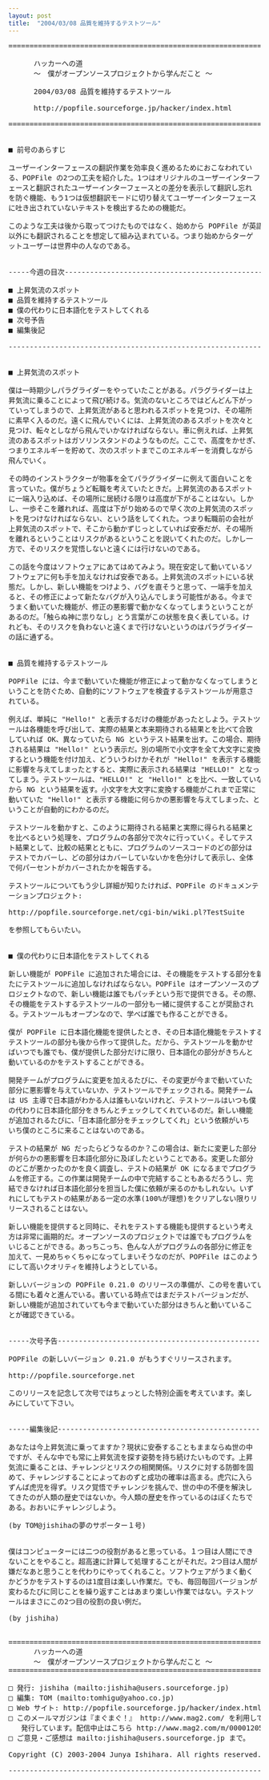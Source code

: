 ```yaml
---
layout: post
title:  "2004/03/08 品質を維持するテストツール"
---
```


<pre>
======================================================================

      ハッカーへの道 
      ～　僕がオープンソースプロジェクトから学んだこと ～

      2004/03/08 品質を維持するテストツール

      http://popfile.sourceforge.jp/hacker/index.html 

======================================================================


■ 前号のあらすじ

ユーザーインターフェースの翻訳作業を効率良く進めるためにおこなわれてい
る、POPFile の2つの工夫を紹介した。1つはオリジナルのユーザーインターフ
ェースと翻訳されたユーザーインターフェースとの差分を表示して翻訳し忘れ
を防ぐ機能、もう1つは仮想翻訳モードに切り替えてユーザーインターフェース
に吐き出されていないテキストを検出するための機能だ。

このような工夫は後から取ってつけたものではなく、始めから POPFile が英語
以外にも翻訳されることを想定して組み込まれている。つまり始めからターゲ
ットユーザーは世界中の人なのである。


-----今週の目次-------------------------------------------------------

■ 上昇気流のスポット
■ 品質を維持するテストツール
■ 僕の代わりに日本語化をテストしてくれる
■ 次号予告
■ 編集後記

----------------------------------------------------------------------


■ 上昇気流のスポット

僕は一時期少しパラグライダーをやっていたことがある。パラグライダーは上
昇気流に乗ることによって飛び続ける。気流のないところではどんどん下がっ
ていってしまうので、上昇気流があると思われるスポットを見つけ、その場所
に素早く入るのだ。遠くに飛んでいくには、上昇気流のあるスポットを次々と
見つけ、転々としながら飛んでいかなければならない。車に例えれば、上昇気
流のあるスポットはガソリンスタンドのようなものだ。ここで、高度をかせぎ、
つまりエネルギーを貯めて、次のスポットまでこのエネルギーを消費しながら
飛んでいく。

その時のインストラクターが物事を全てパラグライダーに例えて面白いことを
言っていた。僕がちょうど転職を考えていたときだ。上昇気流のあるスポット
に一端入り込めば、その場所に居続ける限りは高度が下がることはない。しか
し、一歩そこを離れれば、高度は下がり始めるので早く次の上昇気流のスポッ
トを見つけなければならない、という話をしてくれた。つまり転職前の会社が
上昇気流のスポットで、そこから動かずじっとしていれば安泰だが、その場所
を離れるということはリスクがあるということを説いてくれたのだ。しかし一
方で、そのリスクを覚悟しないと遠くには行けないのである。

この話を今度はソフトウェアにあてはめてみよう。現在安定して動いているソ
フトウェアに何も手を加えなければ安泰である。上昇気流のスポットにいる状
態だ。しかし、新しい機能をつけよう、バグを直そうと思って、一端手を加え
ると、その修正によって新たなバグが入り込んでしまう可能性がある。今まで
うまく動いていた機能が、修正の悪影響で動かなくなってしまうということが
あるのだ。「触らぬ神に祟りなし」とう言葉がこの状態を良く表している。け
れども、そのリスクを負わないと遠くまで行けないというのはパラグライダー
の話に通ずる。


■ 品質を維持するテストツール

POPFile には、今まで動いていた機能が修正によって動かなくなってしまうと
いうことを防ぐため、自動的にソフトウェアを検査するテストツールが用意さ
れている。

例えば、単純に "Hello!" と表示するだけの機能があったとしよう。テストツ
ールは各機能を呼び出して、実際の結果と本来期待される結果とを比べて合致
していれば OK、異なっていたら NG というテスト結果を出す。この場合、期待
される結果は "Hello!" という表示だ。別の場所で小文字を全て大文字に変換
するという機能を付け加え、どういうわけかそれが "Hello!" を表示する機能
に影響を与えてしまったとすると、実際に表示される結果は "HELLO!" となっ
てしまう。テストツールは、"HELLO!" と "Hello!" とを比べ、一致していない
から NG という結果を返す。小文字を大文字に変換する機能がこれまで正常に
動いていた "Hello!" と表示する機能に何らかの悪影響を与えてしまった、と
いうことが自動的にわかるのだ。

テストツールを動かすと、このように期待される結果と実際に得られる結果と
を比べるという処理を、プログラムの各部分で次々に行っていく。そしてテス
ト結果として、比較の結果とともに、プログラムのソースコードのどの部分は
テストでカバーし、どの部分はカバーしていないかを色分けして表示し、全体
で何パーセントがカバーされたかを報告する。

テストツールについてもう少し詳細が知りたければ、POPFile のドキュメンテ
ーションプロジェクト:

http://popfile.sourceforge.net/cgi-bin/wiki.pl?TestSuite

を参照してもらいたい。


■ 僕の代わりに日本語化をテストしてくれる

新しい機能が POPFile に追加された場合には、その機能をテストする部分を新
たにテストツールに追加しなければならない。POPFile はオープンソースのプ
ロジェクトなので、新しい機能は誰でもパッチという形で提供できる。その際、
その機能をテストするテストツールの一部分も一緒に提供することが奨励され
る。テストツールもオープンなので、学べば誰でも作ることができる。

僕が POPFile に日本語化機能を提供したとき、その日本語化機能をテストする
テストツールの部分も後から作って提供した。だから、テストツールを動かせ
ばいつでも誰でも、僕が提供した部分だけに限り、日本語化の部分がきちんと
動いているのかをテストすることができる。

開発チームがプログラムに変更を加えるたびに、その変更が今まで動いていた
部分に悪影響を与えていないか、テストツールでチェックされる。開発チーム
は US 主導で日本語がわかる人は誰もいないけれど、テストツールはいつも僕
の代わりに日本語化部分をきちんとチェックしてくれているのだ。新しい機能
が追加されるたびに、「日本語化部分をチェックしてくれ」という依頼がいち
いち僕のところに来ることはないのである。

テストの結果が NG だったらどうなるのか？この場合は、新たに変更した部分
が何らかの悪影響を日本語化部分に及ぼしたということである。変更した部分
のどこが悪かったのかを良く調査し、テストの結果が OK になるまでプログラ
ムを修正する。この作業は開発チームの中で完結することもあるだろうし、完
結できなければ日本語化部分を担当した僕に依頼が来るのかもしれない。いず
れにしてもテストの結果がある一定の水準(100%が理想)をクリアしない限りリ
リースされることはない。

新しい機能を提供すると同時に、それをテストする機能も提供するという考え
方は非常に画期的だ。オープンソースのプロジェクトでは誰でもプログラムを
いじることができる。あっちこっち、色んな人がプログラムの各部分に修正を
加えて、一見めちゃくちゃになってしまいそうなのだが、POPFile はこのよう
にして高いクオリティを維持しようとしている。

新しいバージョンの POPFile 0.21.0 のリリースの準備が、この号を書いてい
る間にも着々と進んでいる。書いている時点ではまだテストバージョンだが、
新しい機能が追加されていても今まで動いていた部分はきちんと動いているこ
とが確認できている。


-----次号予告---------------------------------------------------------

POPFile の新しいバージョン 0.21.0 がもうすぐリリースされます。

http://popfile.sourceforge.net

このリリースを記念して次号ではちょっとした特別企画を考えています。楽し
みにしていて下さい。


-----編集後記---------------------------------------------------------

あなたは今上昇気流に乗ってますか？現状に安泰することもままならぬ世の中
ですが、そんな中でも常に上昇気流を探す姿勢を持ち続けたいものです。上昇
気流に乗ることは、チャレンジとリスクの相関関係。リスクに対する防御を固
めて、チャレンジすることによっておのずと成功の確率は高まる。虎穴に入ら
ずんば虎児を得ず。リスク覚悟でチャレンジを挑んで、世の中の不便を解決し
てきたのが人類の歴史ではないか。今人類の歴史を作っているのはぼくたちで
ある。おおいにチャレンジしよう。

(by TOM@jishihaの夢のサポーター１号)


僕はコンピューターには二つの役割があると思っている。１つ目は人間にでき
ないことをやること。超高速に計算して処理することがそれだ。2つ目は人間が
嫌だなあと思うことを代わりにやってくれること。ソフトウェアがうまく動く
かどうかをテストするのは1度目は楽しい作業だ。でも、毎回毎回バージョンが
変わるたびに同じことを繰り返すことはあまり楽しい作業ではない。テストツ
ールはまさにこの2つ目の役割の良い例だ。

(by jishiha)


======================================================================
      ハッカーへの道 
      ～　僕がオープンソースプロジェクトから学んだこと ～
======================================================================

□ 発行: jishiha (mailto:jishiha@users.sourceforge.jp)
□ 編集: TOM (mailto:tomhigu@yahoo.co.jp)
□ Web サイト: http://popfile.sourceforge.jp/hacker/index.html
□ このメールマガジンは『まぐまぐ！』 http://www.mag2.com/ を利用して
   発行しています。配信中止はこちら http://www.mag2.com/m/0000120581.htm
□ ご意見・ご感想は mailto:jishiha@users.sourceforge.jp まで。

Copyright (C) 2003-2004 Junya Ishihara. All rights reserved.

----------------------------------------------------------------------
</pre>
